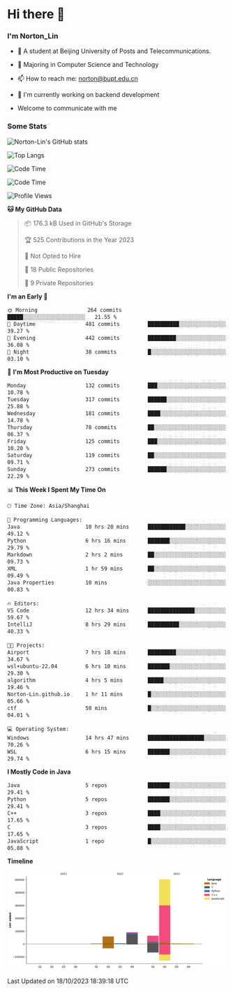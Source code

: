 
# Hi there 👋

### I'm Norton_Lin
- 🏫 A student at Beijing University of Posts and Telecommunications.
- 🌱 Majoring in Computer Science and Technology
- 📫 How to reach me: norton@bupt.edu.cn
- 🌱 I'm currently working on backend development

- Welcome to communicate with me

### Some Stats
![Norton-Lin's GitHub stats](https://github-readme-stats.vercel.app/api?username=Norton-Lin&count_private=true&show_icons=true&theme=radical)

![Top Langs](https://github-readme-stats.vercel.app/api/top-langs/?username=Norton-Lin&langs_count=10&layout=compact)

![Code Time](https://github-readme-stats.vercel.app/api/wakatime?username=Norton_Lin)

<!--START_SECTION:waka-->
![Code Time](http://img.shields.io/badge/Code%20Time-369%20hrs%2027%20mins-blue)

![Profile Views](http://img.shields.io/badge/Profile%20Views-0-blue)

**🐱 My GitHub Data** 

> 📦 176.3 kB Used in GitHub's Storage 
 > 
> 🏆 525 Contributions in the Year 2023
 > 
> 🚫 Not Opted to Hire
 > 
> 📜 18 Public Repositories 
 > 
> 🔑 9 Private Repositories 
 > 
**I'm an Early 🐤** 

```text
🌞 Morning                264 commits         █████░░░░░░░░░░░░░░░░░░░░   21.55 % 
🌆 Daytime                481 commits         ██████████░░░░░░░░░░░░░░░   39.27 % 
🌃 Evening                442 commits         █████████░░░░░░░░░░░░░░░░   36.08 % 
🌙 Night                  38 commits          █░░░░░░░░░░░░░░░░░░░░░░░░   03.10 % 
```
📅 **I'm Most Productive on Tuesday** 

```text
Monday                   132 commits         ███░░░░░░░░░░░░░░░░░░░░░░   10.78 % 
Tuesday                  317 commits         ██████░░░░░░░░░░░░░░░░░░░   25.88 % 
Wednesday                181 commits         ████░░░░░░░░░░░░░░░░░░░░░   14.78 % 
Thursday                 78 commits          ██░░░░░░░░░░░░░░░░░░░░░░░   06.37 % 
Friday                   125 commits         ███░░░░░░░░░░░░░░░░░░░░░░   10.20 % 
Saturday                 119 commits         ██░░░░░░░░░░░░░░░░░░░░░░░   09.71 % 
Sunday                   273 commits         ██████░░░░░░░░░░░░░░░░░░░   22.29 % 
```


📊 **This Week I Spent My Time On** 

```text
🕑︎ Time Zone: Asia/Shanghai

💬 Programming Languages: 
Java                     10 hrs 20 mins      ████████████░░░░░░░░░░░░░   49.12 % 
Python                   6 hrs 16 mins       ███████░░░░░░░░░░░░░░░░░░   29.79 % 
Markdown                 2 hrs 2 mins        ██░░░░░░░░░░░░░░░░░░░░░░░   09.73 % 
XML                      1 hr 59 mins        ██░░░░░░░░░░░░░░░░░░░░░░░   09.49 % 
Java Properties          10 mins             ░░░░░░░░░░░░░░░░░░░░░░░░░   00.83 % 

🔥 Editors: 
VS Code                  12 hrs 34 mins      ███████████████░░░░░░░░░░   59.67 % 
IntelliJ                 8 hrs 29 mins       ██████████░░░░░░░░░░░░░░░   40.33 % 

🐱‍💻 Projects: 
Airport                  7 hrs 18 mins       █████████░░░░░░░░░░░░░░░░   34.67 % 
wsl+ubuntu-22.04         6 hrs 10 mins       ███████░░░░░░░░░░░░░░░░░░   29.30 % 
algorithm                4 hrs 5 mins        █████░░░░░░░░░░░░░░░░░░░░   19.46 % 
Norton-Lin.github.io     1 hr 11 mins        █░░░░░░░░░░░░░░░░░░░░░░░░   05.66 % 
ctf                      50 mins             █░░░░░░░░░░░░░░░░░░░░░░░░   04.01 % 

💻 Operating System: 
Windows                  14 hrs 47 mins      ██████████████████░░░░░░░   70.26 % 
WSL                      6 hrs 15 mins       ███████░░░░░░░░░░░░░░░░░░   29.74 % 
```

**I Mostly Code in Java** 

```text
Java                     5 repos             ███████░░░░░░░░░░░░░░░░░░   29.41 % 
Python                   5 repos             ███████░░░░░░░░░░░░░░░░░░   29.41 % 
C++                      3 repos             ████░░░░░░░░░░░░░░░░░░░░░   17.65 % 
C                        3 repos             ████░░░░░░░░░░░░░░░░░░░░░   17.65 % 
JavaScript               1 repo              █░░░░░░░░░░░░░░░░░░░░░░░░   05.88 % 
```



**Timeline**

![Lines of Code chart](https://raw.githubusercontent.com/Norton-Lin/Norton-Lin/main/assets/bar_graph.png)


 Last Updated on 18/10/2023 18:39:18 UTC
<!--END_SECTION:waka-->
